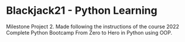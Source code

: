 # Blackjack21 - Python Learning 

Milestone Project 2. Made following the instructions of the course 2022 Complete Python Bootcamp From Zero to Hero in Python using OOP.
